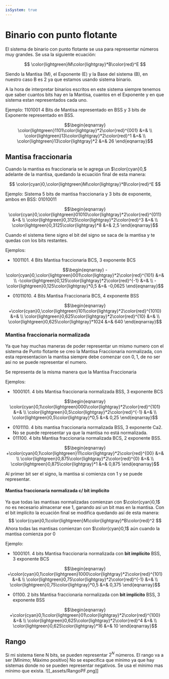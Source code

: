 ```yaml
---
isSystem: true
---
```


# Binario con punto flotante

El sistema de binario con punto flotante se usa para representar números muy grandes. Se usa la siguiente ecuación:

$$
\color{lightgreen}M\color{lightgray}*B\color{red}^E
$$

Siendo la Mantisa (M), el Exponente (E) y la Base del sistema (B), en nuestro caso B es 2 ya que estamos usando sistema binario.

A la hora de interpretar binarios escritos en este sistema siempre tenemos que saber cuantos bits hay en la Mantisa, cuantos en el Exponente y en que sistema estan representados cada uno.

Ejemplo:
1101001 4 Bits de Mantisa representado en BSS y 3 bits de Exponente representado en BSS.

$$\begin{eqnarray}
\color{lightgreen}1101\color{lightgray}*2\color{red}^{001} &=& \\
\color{lightgreen}13\color{lightgray}*2\color{red}^1 &=& \\
\color{lightgreen}13\color{lightgray}*2 &=& 26
\end{eqnarray}$$

## Mantisa fraccionaria

Cuando la mantisa es fraccionaria se le agrega un $\color{cyan}0,$ adelante de la mantisa, quedando la ecuación final de esta manera:

$$
\color{cyan}0,\color{lightgreen}M\color{lightgray}*B\color{red}^E
$$

Ejemplo:
Sistema 5 bits de mantisa fraccionaria y 3 bits de exponente, ambos en BSS: 01010011

$$\begin{eqnarray}
\color{cyan}0,\color{lightgreen}01010\color{lightgray}*2\color{red}^{011} &=& \\
\color{lightgreen}0,3125\color{lightgray}*2\color{red}^3 &=& \\
\color{lightgreen}0,3125\color{lightgray}*8 &=& 2,5
\end{eqnarray}$$

Cuando el sistema tiene signo el bit del signo se saca de la mantisa y te quedas con los bits restantes.

Ejemplos:

* 1001101\. 4 Bits Mantisa fraccionaria BCS, 3 exponente BCS

$$\begin{eqnarray}
-\color{cyan}0,\color{lightgreen}001\color{lightgray}*2\color{red}^{101} &=& \\
-\color{lightgreen}0,125\color{lightgray}*2\color{red}^{-1} &=& \\
-\color{lightgreen}0,125\color{lightgray}*0,5 &=& -0,0625
\end{eqnarray}$$

* 01011010\. 4 Bits Mantisa Fraccionaria BCS, 4 exponente BSS

$$\begin{eqnarray}
+\color{cyan}0,\color{lightgreen}101\color{lightgray}*2\color{red}^{1010} &=& \\
\color{lightgreen}0,625\color{lightgray}*2\color{red}^{10} &=& \\
\color{lightgreen}0,625\color{lightgray}*1024 &=& 640
\end{eqnarray}$$

### Mantisa fraccionaria normalizada

Ya que hay muchas maneras de poder representar un mismo numero con el sistema de Punto flotante se creo la Mantisa Fraccionaria normalizada, con esta representacion la mantisa siempre debe comenzar con $0,1$, de no ser asi no se puede representar el numero.

Se representa de la misma manera que la Mantisa Fraccionaria

Ejemplos:

* 1000101\. 4 bits Mantisa fraccionaria normalizada BSS, 3 exponente BCS

$$\begin{eqnarray}
\color{cyan}0,1\color{lightgreen}000\color{lightgray}*2\color{red}^{101} &=& \\
\color{lightgreen}0,5\color{lightgray}*2\color{red}^{-1} &=& \\
\color{lightgreen}0,5\color{lightgray}*0,5 &=& 0,25
\end{eqnarray}$$

* 0101110\. 4 bits mantisa fraccionaria normalizada BSS, 3 exponente Ca2.
    No se puede representar ya que la mantisa no está normalizada.
* 011100\. 4 bits Mantisa fraccionaria normalizada BCS, 2 exponente BSS.

$$\begin{eqnarray}
+\color{cyan}0,1\color{lightgreen}11\color{lightgray}*2\color{red}^{00} &=& \\
\color{lightgreen}0,875\color{lightgray}*2\color{red}^{0} &=& \\
\color{lightgreen}0,875\color{lightgray}*1 &=& 0,875
\end{eqnarray}$$

Al primer bit ser el signo, la mantisa si comienza con 1 y se puede representar.

#### Mantisa fraccionaria normalizada c/ bit implicito

Ya que todas las mantisas normalizadas comienzan con $\color{cyan}0,1$ no es necesario almacenar ese 1, ganando así un bit mas en la mantisa. Con el bit implícito la ecuación final se modifica quedando así de esta manera:  
$$
\color{cyan}0,1\color{lightgreen}M\color{lightgray}*B\color{red}^2
$$
Ahora todas las mantisas comienzan con $\color{cyan}0,1$ aún cuando la mantisa comienza por 0

Ejemplo:

* 1000101\. 4 bits Mantisa fraccionaria normalizada con **bit implícito** BSS, 3 exponente BCS

$$\begin{eqnarray}
+\color{cyan}0,1\color{lightgreen}1000\color{lightgray}*2\color{red}^{101} &=& \\
\color{lightgreen}0,75\color{lightgray}*2\color{red}^{-1} &=& \\
\color{lightgreen}0,75\color{lightgray}*0,5 &=& 0,375
\end{eqnarray}$$

* 01100\. 2 bits Mantisa fraccionaria normalizada con **bit implícito** BSS, 3 exponente BSS

$$\begin{eqnarray}
+\color{cyan}0,1\color{lightgreen}01\color{lightgray}*2\color{red}^{100} &=& \\
\color{lightgreen}0,625\color{lightgray}*2\color{red}^4 &=& \\
\color{lightgreen}0,625\color{lightgray}*16 &=& 10
\end{eqnarray}$$

## Rango

Si mi sistema tiene N bits, se pueden representar $2^N$ números.
El rango va a ser [Mínimo; Máximo positivo] No se especifica que mínimo ya que hay sistemas donde no se pueden representar negativos. Se usa el mínimo mas mínimo que exista. ![[_assets/RangoPF.png]]
